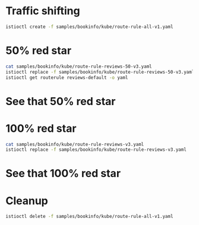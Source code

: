 # Traffic shifting
```bash
istioctl create -f samples/bookinfo/kube/route-rule-all-v1.yaml
```

# 50% red star
```bash
cat samples/bookinfo/kube/route-rule-reviews-50-v3.yaml
istioctl replace -f samples/bookinfo/kube/route-rule-reviews-50-v3.yaml
istioctl get routerule reviews-default -o yaml
```

# See that 50% red star

# 100% red star
```bash
cat samples/bookinfo/kube/route-rule-reviews-v3.yaml
istioctl replace -f samples/bookinfo/kube/route-rule-reviews-v3.yaml
```

# See that 100% red star

# Cleanup
```bash
istioctl delete -f samples/bookinfo/kube/route-rule-all-v1.yaml
```